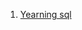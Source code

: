 1.  [Yearning sql](https://mp.weixin.qq.com/s?__biz=MzUzMTA2NTU2Ng==&mid=2247497432&idx=3&sn=58b7c5a5a46292d09524a4681e8d43fc)